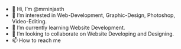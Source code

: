 - 👋 Hi, I’m @mrninjasth
- 👀 I’m interested in Web-Development, Graphic-Design, Photoshop, Video-Editing.
- 🌱 I’m currently learning Website Development.
- 💞️ I’m looking to collaborate on Website Developing and Designing.
- 📫 How to reach me 

<!---
mrninjasth/mrninjasth is a ✨ special ✨ repository because its `README.md` (this file) appears on your GitHub profile.
You can click the Preview link to take a look at your changes.
--->
